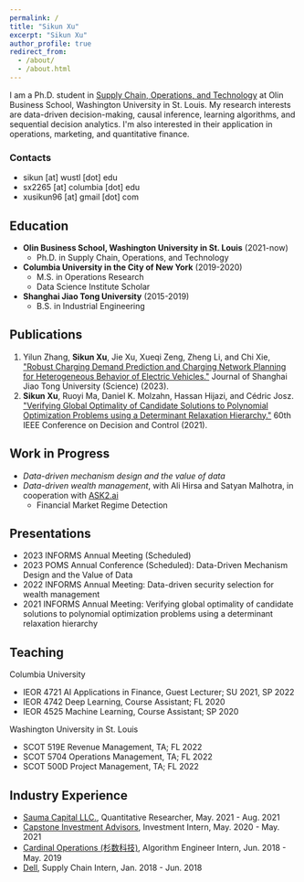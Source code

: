```yaml
---
permalink: /
title: "Sikun Xu"
excerpt: "Sikun Xu"
author_profile: true
redirect_from: 
  - /about/
  - /about.html
---
```



I am a Ph.D. student in [Supply Chain, Operations, and Technology](https://olin.wustl.edu/EN-US/academic-programs/PhD/Pages/PhdDetail.aspx?username=sikun) at Olin Business School, Washington University in St. Louis. My research interests are data-driven decision-making, causal inference, learning algorithms, and sequential decision analytics. I'm also interested in their application in operations, marketing, and quantitative finance. 

### Contacts
* sikun [at] wustl [dot] edu
* sx2265 [at] columbia [dot] edu
* xusikun96 [at] gmail [dot] com


## Education
* **Olin Business School, Washington University in St. Louis** (2021-now)
  * Ph.D. in Supply Chain, Operations, and Technology
* **Columbia University in the City of New York** (2019-2020)
  * M.S. in Operations Research
  * Data Science Institute Scholar
* **Shanghai Jiao Tong University** (2015-2019)
  * B.S. in Industrial Engineering

## Publications
1. Yilun Zhang, **Sikun Xu**, Jie Xu, Xueqi Zeng, Zheng Li, and Chi Xie, ["Robust Charging Demand Prediction and Charging Network Planning for Heterogeneous Behavior of Electric Vehicles."](https://link.springer.com/article/10.1007/s12204-023-2576-0) Journal of Shanghai Jiao Tong University (Science) (2023). 
2. **Sikun Xu**, Ruoyi Ma, Daniel K. Molzahn, Hassan Hijazi, and Cédric Josz. ["Verifying Global Optimality of Candidate Solutions to Polynomial Optimization Problems using a Determinant Relaxation Hierarchy."](https://ieeexplore.ieee.org/document/9683608) 60th IEEE Conference on Decision and Control (2021).

## Work in Progress
* *Data-driven mechanism design and the value of data*
* *Data-driven wealth management*, with Ali Hirsa and Satyan Malhotra, in cooperation with [ASK2.ai](https://www.ask2.ai/)
  * Financial Market Regime Detection

## Presentations
* 2023 INFORMS Annual Meeting (Scheduled)
* 2023 POMS Annual Conference (Scheduled): Data-Driven Mechanism Design and the Value of Data
* 2022 INFORMS Annual Meeting: Data-driven security selection for wealth management
* 2021 INFORMS Annual Meeting: Verifying global optimality of candidate solutions to polynomial optimization problems using a determinant relaxation hierarchy 

## Teaching
Columbia University
* IEOR 4721 AI Applications in Finance, Guest Lecturer; SU 2021, SP 2022
* IEOR 4742 Deep Learning, Course Assistant; FL 2020
* IEOR 4525 Machine Learning, Course Assistant; SP 2020

Washington University in St. Louis
* SCOT 519E Revenue Management, TA; FL 2022
* SCOT 5704 Operations Management, TA; FL 2022 
* SCOT 500D Project Management, TA; FL 2022

## Industry Experience
* [Sauma Capital LLC.](https://www.linkedin.com/company/sauma-capital-llc), Quantitative Researcher, May. 2021 - Aug. 2021
* [Capstone Investment Advisors](https://www.capstoneco.com/), Investment Intern, May. 2020 - May. 2021
* [Cardinal Operations (杉数科技)](https://www.shanshu.ai/), Algorithm Engineer Intern,  Jun. 2018 - May. 2019
* [Dell](https://www.linkedin.com/company/delltechnologies/), Supply Chain Intern, Jan. 2018 - Jun. 2018